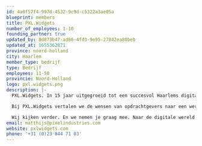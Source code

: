 ```yaml
---
id: 4a0f57f4-997d-4532-9c9d-c5322a3ae05a
blueprint: members
title: PXL.Widgets
number_of_employees: 1-10
founding_partner: true
updated_by: 8d873b47-ad86-4fd3-9e95-27842ea80beb
updated_at: 1655362871
province: noord-holland
city: Haarlem
member_type: bedrijf
type: Bedrijf
employees: 11-50
provincie: Noord-Holland
logo: pxl.widgets.png
description: |-
  PXL.Widgets. In 15 jaar uitgegroeid tot een succesvol Haarlems digital agency. Een digital agency waar we met online creaties grenzen overbruggen en ongebaande paden betreden. Waar we het verschil willen en durven maken. En waar we niet alleen streven naar ons succes, maar juist ook naar het jouwe.

  Bij PXL.Widgets vertalen we de wensen van opdrachtgevers naar een werkbaar concept. We luisteren naar je, grijpen de kern en verrassen je. We zijn niet bang tegen de stroom in te gaan. Door een disruptief blikveld te bieden, laten we zien hoe tegenwicht als inspiratiebron kan dienen. De wetenschap kent haar belangrijkste doorbraken immers ook alleen doordat men buiten de gebaande paden durfde te treden.

  Wij kijken verder. En we nemen je graag mee. Naar de digitale wereld van vandaag en morgen. Met jou veranderen we ieder vraagstuk in een impactvolle online strategie. Uitvoerbare ideeën om je online onmisbaar te maken. Want de kunst is niet alleen online te presenteren. Dat kan iedereen. De kunst is verder te kijken. En dat is onze expertise.
email: matthijs@pixelindustries.com
website: pxlwidgets.com
phone: '+31 (0)23 844 71 03'
---
```

